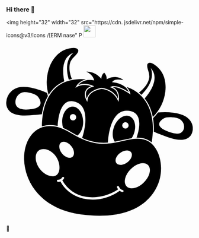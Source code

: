 ### Hi there 👋



<img height="32" width="32" src="https://cdn. jsdelivr.net/npm/simple- icons@v3/icons /[ERM nase" P
<img height="32" width="32" src="https: //unpkg.com/simple-icons@v3/icons/youtub.svg" />
<svg role="img" viewBox="0 0 24 24" xmlns="http://www.w3.org/2000/svg"><title>HappyCow</title><path d="M8.6946 1.2292a.931.931 0 0 0-.029.0006 3.4494 3.4494 0 0 0-1.1187.2308c-.8395.3397-1.563 1.1383-1.9712 2.1918a5.638 5.638 0 0 0-.1226 3.6034c.1814-.2945.3958-.5765.6498-.8325.3935-.3964.8505-.7006 1.3677-.9165-.1726-.8106-.4935-3.0758 1.1872-3.648 0 0-1.3698.9094-.606 3.4504a5.1974 5.1974 0 0 1 .3929-.0911c-.3527-.9004-.4079-1.6602-.1586-2.264a2.4787 2.4787 0 0 1 .5042-.641c.2636-.2702.5118-.5262.4776-.7799a.331.331 0 0 0-.181-.2206.931.931 0 0 0-.3923-.0834zm9.7635 1.9014a.3464.3464 0 0 0-.255.1191c-.1389.1964-.0409.5329.0617.8881a2.5008 2.5008 0 0 1 .1457.815c-.0942.8995-.8157 1.6027-1.3324 2.0141.102.0844.2052.1766.3083.2777 2.0197-1.9376 1.1994-3.4313 1.1994-3.4313 1.3398 1.4344-.4167 3.5091-.7752 3.9042.5643.718.8876 1.5399 1.0493 2.383a5.6182 5.6182 0 0 0 1.6068-3.2458c.1368-1.1208-.1202-2.1622-.706-2.8582-.236-.2813-.8605-.8626-1.2863-.866a.3464.3464 0 0 0-.0163 0zm-8.1467 1.1462c.3144.1489.8394.4732.9783 1.0292l.0244.0982-.0993-.019c-1.081-.2051-1.6887.3068-1.9458.6124a2.0099 2.0099 0 0 1 .7776-.1467 2.857 2.857 0 0 1 1.112.2383l.1643.077-.1764.0443c-.427.1103-.705.3034-.8263.5858-.1423.331-.0408.7103.0453.932.2824-1.1682 1.8752-1.3743 1.8972-1.3765h.0156a2.7115 2.7115 0 0 1 2.1036 1.3711c.0287-.3552-.0242-1.0856-.8825-1.4l-.1467-.0594.1433-.0651c.6486-.2956 1.8478.4126 2.2747.6884-.4247-1.1208-2.0153-1.2434-2.0319-1.2445l-.1258-.0088.0806-.097c.2835-.343 1.0038-.2536 1.3888-.1753-.973-.7722-2.0506-.1644-2.0628-.1577l-.0971.0562v-.1103a1.0899 1.0899 0 0 0-.321-.7468.9718.9718 0 0 0-.353.6354l-.0067.151-.1047-.1103c-.695-.728-1.4485-.8119-1.8257-.802zm-.6225.9633c-1.463-.0086-2.6392.4217-3.4944 1.2836-1.4268 1.4398-1.6029 3.7256-1.6027 4.7753a2.828 2.828 0 0 1 .3386-.087c.6472-.1217 1.1947-.0872 1.6985.042.0232-.6248.2125-3.2638 1.7999-3.1928.058.0026.1177.009.1794.0192 2.519.4057 1.3093 4.2599 1.1622 4.7016.4608.209.965.389 1.5493.506.6285.125 1.2128.1391 1.7605.0955.0267-.5659.278-4.1197 2.4481-4.1024.157.0012.324.0215.5016.0633 1.6989.408.958 2.7914.7347 3.411.4124-.013.821.0335 1.2343.183.2592.0926.4983.232.7153.4085.2933-1.7684.2803-4.0385-1.1145-5.6869a4.493 4.493 0 0 0-2.0089-1.3834l-.0902-.0172c.2026.2001.3674.4519.4487.773l.042.1676-.1424-.0993c-.0143-.0099-1.3732-.9553-2.1366-.8273 1.0402.504.7667 1.668.7633 1.68l-.0463.2009-.0728-.1942a2.5581 2.5581 0 0 0-2.087-1.476 3.1637 3.1637 0 0 0-.867.2648c-.5781.278-.8958.685-.9455 1.2067l-.0187.2008-.1015-.1788c-.0154-.0276-.3762-.674-.1368-1.2333.1191-.2768.364-.481.729-.6067-.3474-.1191-1.1548-.3199-1.8332.0927l-.1987.1215.1104-.2064a1.8036 1.8036 0 0 1 .5162-.5593 2.0228 2.0228 0 0 1 .7237-.3213 7.941 7.941 0 0 0-.5585-.0248zm-7.4413.9891v.0011c-.5383 0-1.113.1236-1.5829.5516a2.096 2.096 0 0 0-.6619 1.434A1.4605 1.4605 0 0 0 .389 9.2992c.7215.759 2.2063.6266 3.1892.5395h.0506l.086-.0078c.3599-.0293.6392-.061.8687-.0935.112-.6948.3348-1.5469.7814-2.3303a5.7726 5.7726 0 0 1-.1148-.4066c-.2422-.106-.4808-.2062-.6384-.266a9.6523 9.6523 0 0 0-1.4539-.4082 4.9188 4.9188 0 0 0-.91-.0971zm.1463.6757c.1684-.002.3423.0235.5255.0558.2868.0474.8825.2106 1.1296.4974.2471.2869.9852 1.359-.7467 1.6271-.5648.0574-1.464.1623-1.8954-.2966-.3927-.4214-.2294-1.1672.1722-1.55.2689-.251.5343-.3304.8148-.3337zm6.127 1.8604c-.749.0232-1.3424.9045-1.3237 1.9856a2.722 2.722 0 0 0 .1157.7407c.4005.173.7882.3932 1.196.625.2097.1196.422.24.641.357.4504-.3247.7624-.9968.7489-1.7757C9.88 9.6169 9.27 8.7421 8.521 8.7653zm11.9064.7157a8.6915 8.6915 0 0 0-.434.0102h-.0516a30.9709 30.9709 0 0 0-.4109.0252 5.7517 5.7517 0 0 1-.6438.7368c.097.575.122 1.1572.1 1.7208.225.1047.5127.2286.9226.3863l.0872.0343c.8748.3409 2.3297.9078 3.2497.471a1.294 1.294 0 0 0 .6929-.8351 1.7462 1.7462 0 0 0-.2032-1.379c-.4986-.7721-1.4592-.9927-2.2413-1.103a8.6915 8.6915 0 0 0-1.0676-.0675zm-11.8376.232a.4115.4115 0 0 1 .0041 0 .4148.4148 0 0 1 .4115.4115.4115.4115 0 1 1-.4156-.4115zm6.8613.2204c-.6017.0266-1.2382.5722-1.5644 1.3914-.293.7359-.2376 1.4806.0808 1.9386.3548-.0642.6957-.1407 1.0212-.2146.3923-.089.7719-.1766 1.1452-.2331a2.7766 2.7766 0 0 0 .2602-.4981c.4016-1.0083.162-2.0386-.5362-2.3166a.9754.9754 0 0 0-.4068-.0676zm5.6444.1842c.167.0013.3206.0144.4281.0288.4975.0706.909.1634 1.1958.6223.278.4401.2207 1.1197-.2868 1.369-.546.2647-1.3691-.0761-1.8953-.2868-1.5786-.7082-.5624-1.4165-.238-1.5941.2026-.111.518-.1414.7962-.1392zm-5.7558.6431a.4093.4093 0 0 1 .4036.4018.4115.4115 0 1 1-.4215-.4016.4093.4093 0 0 1 .018-.0002zm-9.6234.5035c-.2406-.001-.4944.0215-.766.0726-1.6248.3089-2.7136 2.0551-2.6474 4.247a6.8095 6.8095 0 0 0 1.7848 4.3584c1.3083 1.4429 3.2333 2.365 5.5675 2.6673v.0011c8.1046 1.0414 9.789-3.2795 10.1134-4.633.5118-2.1335-.32-4.387-1.817-4.922-.9564-.3432-1.8753-.1302-2.9387.1169-1.0634.2471-2.2769.5284-3.723.2404-1.1804-.236-2.067-.7412-2.8492-1.1858-.89-.5073-1.682-.958-2.7244-.9629zm1.6614 2.0098c.3983-.01.88.3147 1.1589.7973.3066.5516.2206 1.11-.2008 1.2346-.4214.1246-1.0149-.2206-1.3238-.7722-.3088-.5516-.2206-1.1099.2008-1.2345a.6354.6354 0 0 1 .1649-.0252zm-2.563.9443c.5186.0072 1.132.3163 1.5598.9154.6222.8715.6232 2.0385.086 2.4213-.5372.3828-1.5697.009-2.1918-.8614-.6222-.8703-.6212-1.904-.0763-2.2967.1703-.1227.3865-.1819.6222-.1786zm10.7383.173c.3082.0067.5432.1574.6018.427.0937.4313-.2869.9927-.8616 1.273-.5748.2779-1.1197.1533-1.2135-.278-.0937-.4313.287-.993.8616-1.2731.2156-.1051.4268-.153.6117-.149zm2.083 1.6323c.2403.0082.451.0856.6048.2387.4688.4666.2392 1.4637-.5264 2.2204-.7556.7557-1.7516.9928-2.2204.5262-.4689-.4666-.2295-1.4637.5261-2.2205.4723-.473 1.0385-.7424 1.5112-.7642a1.331 1.331 0 0 1 .1047-.0006zM7.3172 17.7818a.128.128 0 0 1 .0015 0 .128.128 0 0 1 .0662.0202.139.139 0 0 1 .0474.182.9255.9255 0 0 1-.2161.2429 4.1918 4.1918 0 0 0 3.0807 2.1222c2.0797.291 3.6596-.662 4.1025-.9659a.9928.9928 0 0 1-.1487-.2596.1191.1191 0 0 1 .086-.1622.149.149 0 0 1 .1721.0862.7181.7181 0 0 0 .4788.43.1445.1445 0 0 1 .1103.1534.1478.1478 0 0 1-.149.096H14.93a.9928.9928 0 0 1-.3378-.1591c-.4375.3218-2.1112 1.4116-4.315 1.0593-2.1977-.3512-3.0876-1.8351-3.3019-2.2633a.9255.9255 0 0 1-.3152.0614h-.0188l-.0045-.0043a.1269.1269 0 0 1-.1103-.1336.118.118 0 0 1 .1248-.1312.6453.6453 0 0 0 .5515-.3068.128.128 0 0 1 .1144-.0676z"/></svg>


<!--
**CodeByAshtul/CodeByAshtul** is a ✨ _special_ ✨ repository because its `README.md` (this file) appears on your GitHub profile.

Here are some ideas to get you started:

- 🔭 I’m currently working on ...
- 🌱 I’m currently learning ...
- 👯 I’m looking to collaborate on ...
- 🤔 I’m looking for help with ...
- 💬 Ask me about ...
- 📫 How to reach me: ...
- 😄 Pronouns: ...
- ⚡ Fun fact: ...
-->
